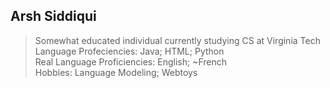 Arsh Siddiqui
------------
> Somewhat educated individual currently studying CS at Virginia Tech  
Language Profeciencies: Java; HTML; Python  
Real Language Proficiencies: English; ~French  
Hobbies: Language Modeling; Webtoys  
  
  
<!--
**ArshSiddiqui/ArshSiddiqui** is a ✨ _special_ ✨ repository because its `README.md` (this file) appears on your GitHub profile.

Here are some ideas to get you started:

- 🔭 I’m currently working on ...
- 🌱 I’m currently learning ...
- 👯 I’m looking to collaborate on ...
- 🤔 I’m looking for help with ...
- 💬 Ask me about ...
- 📫 How to reach me: ...
- 😄 Pronouns: ...
- ⚡ Fun fact: ...
-->
